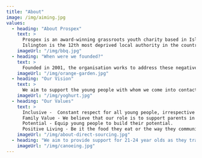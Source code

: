 ```yaml
---
title: "About"
image: /img/aiming.jpg
values:
  - heading: "About Prospex"
    text: >
      Prospex is an award-winning grassroots youth charity based in Islington, supporting young people aged 8-21* whose life chances are affected through measures outside their control; poverty, social deprivation, high unemployment and crime.
      Islington is the 12th most deprived local authority in the country and the 4th most deprived in London. 35% of Islington’s children are living in low income families and just under one in three young people live in households where nobody is working. And worryingly, Islington children are 33% more likely to suffer from mental health issues than the national average.
    imageUrl: "/img/bbq.jpg"
  - heading: "When were we founded?"
    text: >
      Founded in 2001, the organisation works to address these negative influences, often resulting in low self-esteem and poor school attendance, leading to limited employment prospects.  We establish positive relationships and provide opportunities, build life and employability skills. Young people are able to broaden their horizons outside the limits of their existing thinking and are given the tools to achieve their goals.
    imageUrl: "/img/orange-garden.jpg"
  - heading: "Our Vision"
    text: >
      We aim to support the young people with whom we come into contact by building a safe environment that enables them to reach their full potential. Whether this means taking homeless teenagers on their first trip to see the ocean, or ensuring that the girls we work with are empowered and confident, we believe that every child deserves to live a life filled with fun and enriching experiences.
    imageUrl: "/img/yoghurt.jpg"
  - heading: "Our Values"
    text: >
      Inclusive -  Constant respect for all young people, irrespective of culture, gender or creed.
      Family Value - We believe that our role is to support parents in getting the best outcomes for their children.
      Potential - Equip young people to build their potential.   
      Positive Living - Be it the food they eat or the way they communicate with their peers, we believe in creating a healthy lifestyle for our young people.
    imageUrl: "/img/about-direct-sourcing.jpg"
  - heading: "We aim to provide support for 21-24 year olds as they transition out of our care. This is not attached to any grant or funding and is undertaken as a voluntary in staff members’ own time."
    imageUrl: "/img/canoeing.jpg"
---
```

